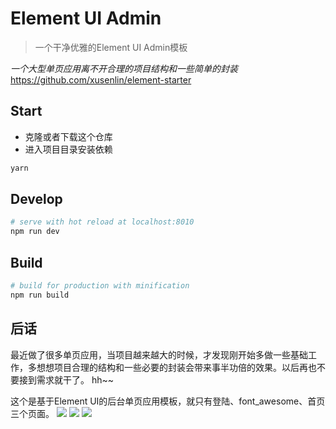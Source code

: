 # Element UI Admin

> 一个干净优雅的Element UI Admin模板

*一个大型单页应用离不开合理的项目结构和一些简单的封装*
https://github.com/xusenlin/element-starter

## Start

 - 克隆或者下载这个仓库
 - 进入项目目录安装依赖

``` bash
yarn
```

## Develop

``` bash
# serve with hot reload at localhost:8010
npm run dev
```

## Build

``` bash
# build for production with minification
npm run build
```

## 后话

最近做了很多单页应用，当项目越来越大的时候，才发现刚开始多做一些基础工作，多想想项目合理的结构和一些必要的封装会带来事半功倍的效果。以后再也不要接到需求就干了。 hh~~

这个是基于Element UI的后台单页应用模板，就只有登陆、font_awesome、首页三个页面。
![](http://xusenlin.com/usr/uploads/2017/11/1994564783.png)
![](http://xusenlin.com/usr/uploads/2017/11/603936561.png)
![](http://xusenlin.com/usr/uploads/2017/11/1735273002.png)
